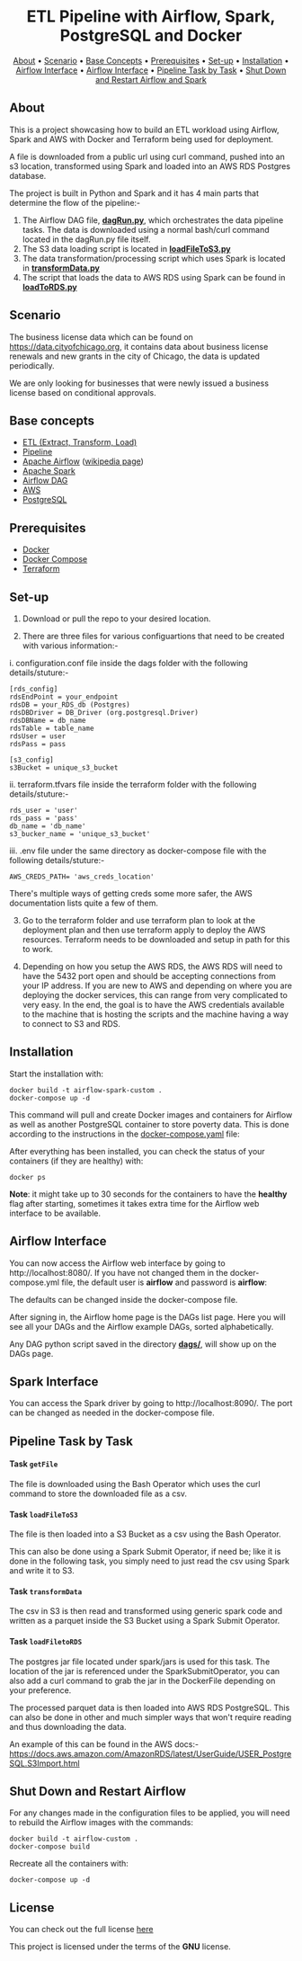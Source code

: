 <h1 align="center">ETL Pipeline with Airflow, Spark, PostgreSQL and Docker</h1>

<p align="center">
  <a href="#about">About</a> •
  <a href="#scenario">Scenario</a> •
  <a href="#base-concepts">Base Concepts</a> •
  <a href="#prerequisites">Prerequisites</a> •
  <a href="#set-up">Set-up</a> •
  <a href="#installation">Installation</a> •
  <a href="#airflow-interface">Airflow Interface</a> •
  <a href="#spark-interface">Airflow Interface</a> •
  <a href="#pipeline-task-by-task">Pipeline Task by Task</a> •
  <a href="#shut-down-and-restart-airflow">Shut Down and Restart Airflow and Spark</a> 
</p>

## About

This is a project showcasing how to build an ETL workload using Airflow, Spark and AWS with Docker and Terraform being used for deployment.

A file is downloaded from a public url using curl command, pushed into an s3 location, transformed using Spark and loaded into an AWS RDS Postgres database. 

The project is built in Python and Spark and it has 4 main parts that determine the flow of the pipeline:-

  1. The Airflow DAG file, [**dagRun.py**](https://github.com/DEMaestro1/aws-hybrid-spark-flow/blob/main/dags/dagRun.py), which orchestrates the data pipeline tasks. The data is downloaded using a normal bash/curl command located in the dagRun.py file itself.
  2. The S3 data loading script is located in [**loadFileToS3.py**](https://github.com/DEMaestro1/aws-hybrid-spark-flow/blob/main/spark/tasks/loadFileToS3.py)
  3. The data transformation/processing script which uses Spark is located in [**transformData.py**](https://github.com/DEMaestro1/aws-hybrid-spark-flow/blob/main/spark/tasks/transformData.py)
  4. The script that loads the data to AWS RDS using Spark can be found in [**loadToRDS.py**](https://github.com/DEMaestro1/aws-hybrid-spark-flow/blob/main/spark/tasks/loadToRDS.py)

## Scenario

The business license data which can be found on https://data.cityofchicago.org, it contains data about business license renewals and new grants in the city of Chicago, the data is updated periodically.

We are only looking for businesses that were newly issued a business license based on conditional approvals.

## Base concepts

 - [ETL (Extract, Transform, Load)](https://en.wikipedia.org/wiki/Extract,_transform,_load)
 - [Pipeline](https://en.wikipedia.org/wiki/Pipeline_(computing))
 - [Apache Airflow](https://airflow.apache.org/docs/apache-airflow/stable/index.html) ([wikipedia page](https://en.wikipedia.org/wiki/Apache_Airflow))
 - [Apache Spark](https://spark.apache.org/docs/latest/)
 - [Airflow DAG](https://airflow.apache.org/docs/apache-airflow/stable/concepts.html#dags)
 - [AWS](https://docs.aws.amazon.com/)
 - [PostgreSQL](https://www.postgresql.org/)

## Prerequisites
- [Docker](https://docs.docker.com/get-docker/)
- [Docker Compose](https://docs.docker.com/compose/)
- [Terraform](https://www.terraform.io/)

## Set-up

1. Download or pull the repo to your desired location.

2. There are three files for various configuartions that need to be created with various information:-

  i. configuration.conf file inside the dags folder with the following details/stuture:-
    
    [rds_config]
    rdsEndPoint = your_endpoint
    rdsDB = your_RDS_db (Postgres)
    rdsDBDriver = DB_Driver (org.postgresql.Driver)
    rdsDBName = db_name
    rdsTable = table_name
    rdsUser = user
    rdsPass = pass

    [s3_config]
    s3Bucket = unique_s3_bucket

  ii. terraform.tfvars file inside the terraform folder with the following details/stuture:-
    
    rds_user = 'user'
    rds_pass = 'pass'
    db_name = 'db_name'
    s3_bucker_name = 'unique_s3_bucket'

  iii. .env file under the same directory as docker-compose file with the following details/stuture:-
    
    AWS_CREDS_PATH= 'aws_creds_location'

  There's multiple ways of getting creds some more safer, the AWS documentation lists quite a few of them.

3. Go to the terraform folder and use terraform plan to look at the deployment plan and then use terraform apply to deploy the AWS resources. Terraform needs to be downloaded and setup in path for this to work.

4. Depending on how you setup the AWS RDS, the AWS RDS will need to have the 5432 port open and should be accepting connections from your IP address. If you are new to AWS and depending on where you are deploying the docker services, this can range from very complicated to very easy. In the end, the goal is to have the AWS credentials available to the machine that is hosting the scripts and the machine having a way to connect to S3 and RDS.

## Installation

Start the installation with:

    docker build -t airflow-spark-custom .
    docker-compose up -d

This command will pull and create Docker images and containers for Airflow as well as another PostgreSQL container to store poverty data.
This is done according to the instructions in the [docker-compose.yaml](https://github.com/DEMaestro1/aws-hybrid-spark-flow/blob/main/docker-compose.yaml) file:

After everything has been installed, you can check the status of your containers (if they are healthy) with:

    docker ps

**Note**: it might take up to 30 seconds for the containers to have the **healthy** flag after starting, sometimes it takes extra time for the Airflow web interface to be available.

## Airflow Interface

You can now access the Airflow web interface by going to http://localhost:8080/. If you have not changed them in the docker-compose.yml file, the default user is **airflow** and password is **airflow**:

The defaults can be changed inside the docker-compose file.

After signing in, the Airflow home page is the DAGs list page. Here you will see all your DAGs and the Airflow example DAGs, sorted alphabetically. 

Any DAG python script saved in the directory [**dags/**](https://github.com/DEMaestro1/aws-hybrid-spark-flow/tree/main/dags), will show up on the DAGs page.

## Spark Interface

You can access the Spark driver by going to http://localhost:8090/. The port can be changed as needed in the docker-compose file.

## Pipeline Task by Task

#### Task `getFile`

The file is downloaded using the Bash Operator which uses the curl command to store the downloaded file as a csv.

#### Task `loadFileToS3`

The file is then loaded into a S3 Bucket as a csv using the Bash Operator.

This can also be done using a Spark Submit Operator, if need be; like it is done in the following task, you simply need to just read the csv using Spark and write it to S3.

#### Task `transformData`

The csv in S3 is then read and transformed using generic spark code and written as a parquet inside the S3 Bucket using a Spark Submit Operator.

#### Task `loadFiletoRDS`

The postgres jar file located under spark/jars is used for this task. The location of the jar is referenced under the SparkSubmitOperator, you can also add a curl command to grab the jar in the DockerFile depending on your preference.

The processed parquet data is then loaded into AWS RDS PostgreSQL. This can also be done in other and much simpler ways that won't require reading and thus downloading the data.

An example of this can be found in the AWS docs:-
https://docs.aws.amazon.com/AmazonRDS/latest/UserGuide/USER_PostgreSQL.S3Import.html

## Shut Down and Restart Airflow

For any changes made in the configuration files to be applied, you will need to rebuild the Airflow images with the commands:
	
    docker build -t airflow-custom .
    docker-compose build

Recreate all the containers with:

    docker-compose up -d

## License
You can check out the full license [here](https://github.com/DEMaestro1/aws-hybrid-spark-flow/blob/main/LICENSE)

This project is licensed under the terms of the **GNU** license.
